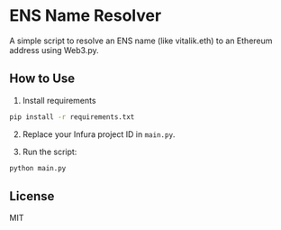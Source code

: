 # ENS Name Resolver

A simple script to resolve an ENS name (like vitalik.eth) to an Ethereum address using Web3.py.

## How to Use

1. Install requirements
```bash
pip install -r requirements.txt
```

2. Replace your Infura project ID in `main.py`.

3. Run the script:
```bash
python main.py
```

## License
MIT
